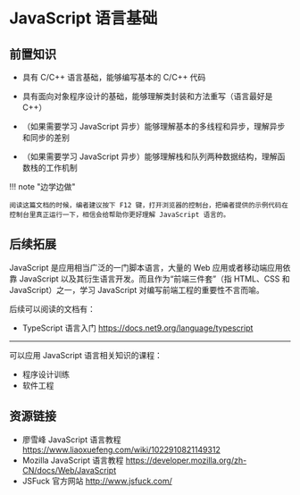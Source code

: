 # JavaScript 语言基础

## 前置知识

- 具有 C/C++ 语言基础，能够编写基本的 C/C++ 代码

- 具有面向对象程序设计的基础，能够理解类封装和方法重写（语言最好是 C++）

- （如果需要学习 JavaScript 异步）能够理解基本的多线程和异步，理解异步和同步的差别

- （如果需要学习 JavaScript 异步）能够理解栈和队列两种数据结构，理解函数栈的工作机制

!!! note "边学边做"

    阅读这篇文档的时候，编者建议按下 F12 键，打开浏览器的控制台，把编者提供的示例代码在控制台里真正运行一下，相信会给帮助你更好理解 JavaScript 语言的。

## 后续拓展

JavaScript 是应用相当广泛的一门脚本语言，大量的 Web 应用或者移动端应用依靠 JavaScript 以及其衍生语言开发。而且作为“前端三件套”（指 HTML、CSS 和 JavaScript）之一，学习 JavaScript 对编写前端工程的重要性不言而喻。

后续可以阅读的文档有：

- TypeScript 语言入门 <https://docs.net9.org/language/typescript>

---

可以应用 JavaScript 语言相关知识的课程：

- 程序设计训练
- 软件工程

## 资源链接

- 廖雪峰 JavaScript 语言教程 <https://www.liaoxuefeng.com/wiki/1022910821149312>
- Mozilla JavaScript 语言教程 <https://developer.mozilla.org/zh-CN/docs/Web/JavaScript>
- JSFuck 官方网站 <http://www.jsfuck.com/>